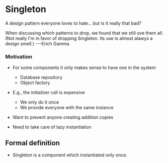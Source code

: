 # Singleton
A design pattern everyone loves to hate... but is it really that bad?

When discussing which patterns to drop, we found that we still ove them all. (Not really I'm in favor of dropping Singleton. Its use is almost alawys a design smell.)
---Erich Gamma

### Motivation
- For some components it only makes sense to have one in the system
    * Database repository
    * Object factory

- E.g., the initializer call is expensive
    * We only do it once
    * We provide everyone with the same instance


- Want to prevent anyone creating addition copies
- Need to take care of lazy instantiation

## Formal definition
- Singleton is a component which instantiated only once.